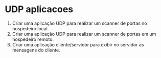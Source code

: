 # UDP aplicacoes
1. Criar uma aplicação UDP para realizar um scanner de portas no hospedeiro local.
2. Criar uma aplicação UDP para realizar um scanner de portas em um hospedeiro remoto.
3. Criar uma aplicação cliente/servidor para exibir no servidor as mensagens do cliente.
